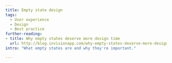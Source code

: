 ```yaml
---
title: Empty state design
tags:
  - User experience
  - Design
  - Best practice
further-reading:
- title: Why empty states deserve more design time
  url: http://blog.invisionapp.com/why-empty-states-deserve-more-design-time/
intro: "What empty states are and why they're important."

---
```

